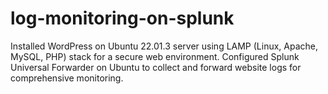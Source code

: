 # log-monitoring-on-splunk
 Installed WordPress on Ubuntu 22.01.3 server using LAMP (Linux, Apache, MySQL, PHP) stack for a secure web environment. Configured Splunk Universal Forwarder on Ubuntu to collect and forward website logs for comprehensive monitoring. 

